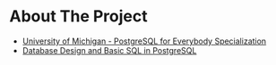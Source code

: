 # About The Project

- [University of Michigan - PostgreSQL for Everybody Specialization](https://www.coursera.org/specializations/postgresql-for-everybody)
- [Database Design and Basic SQL in PostgreSQL](https://www.coursera.org/learn/database-design-postgresql/)
